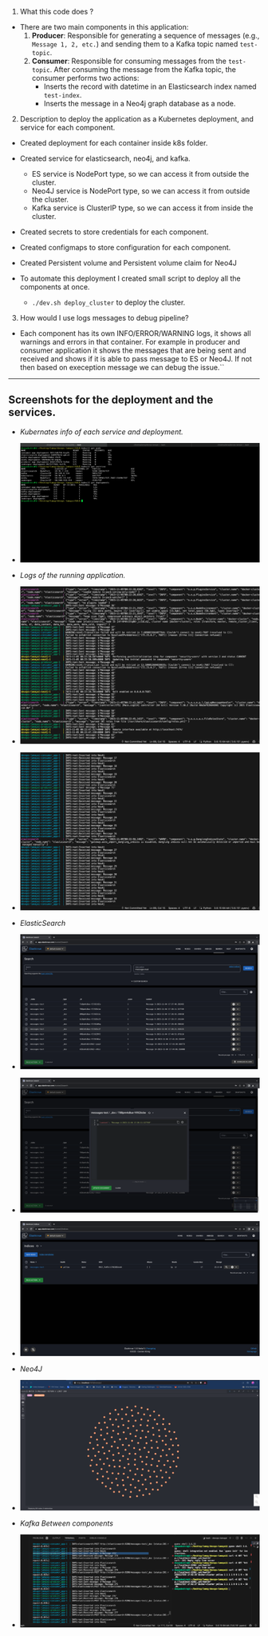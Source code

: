1. What this code does ?
- There are two main components in this application:
    1. **Producer**: Responsible for generating a sequence of messages (e.g., `Message 1, 2, etc.`) and sending them to a Kafka topic named `test-topic`.
    2. **Consumer**: Responsible for consuming messages from the `test-topic`. After consuming the message from the Kafka topic, the consumer performs two actions:
         - Inserts the record with datetime in an Elasticsearch index named `test-index`.
         - Inserts the message in a Neo4j graph database as a node.

2. Description to deploy the application as a Kubernetes deployment, and service for each component.
- Created deployment for each container inside k8s folder.
- Created service for elasticsearch, neo4j, and kafka.
  - ES service is NodePort type, so we can access it from outside the cluster.
  - Neo4J service is NodePort type, so we can access it from outside the cluster.
  - Kafka service is ClusterIP type, so we can access it from inside the cluster.
- Created secrets to store credentials for each component.
- Created configmaps to store configuration for each component.
- Created Persistent volume and Persistent volume claim for Neo4J

- To automate this deployment I created small script to deploy all the components at once.
  - `./dev.sh deploy_cluster` to deploy the cluster.

3. How would I use logs messages to debug pipeline?
- Each component has its own INFO/ERROR/WARNING logs, it shows all warnings and errors in that container. For example in producer and consumer application it shows the messages that are being sent and received and shows if it is able to pass message to ES or Neo4J. If not then based on exeception message we can debug the issue.``

--------
Screenshots for the deployment and the services.
--------
  - *Kubernates info of each service and deployment.*
  - ![deployment](./screenshots/kubernates-deployment.png)

  - *Logs of the running application.*
  - ![logs-1](./screenshots/logs-running-app.png)
  - ![logs-2](./screenshots/logs-running-app-2.png)

  - *ElasticSearch*
  - ![elastic-1](./screenshots/elastic-1.png)
  - ![elastic-2](./screenshots/elastic-2.png)
  - ![elastic-3](./screenshots/elastic-3.png)

  - *Neo4J*
  - ![neo4j](./screenshots/neo4j.png)

  - *Kafka Between components*
  - ![passing_messages](./screenshots/passing-messages.png)